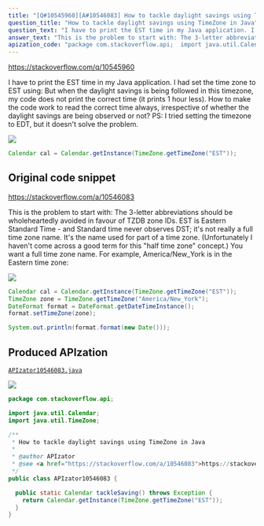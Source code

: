 ```yaml
---
title: "[Q#10545960][A#10546083] How to tackle daylight savings using TimeZone in Java"
question_title: "How to tackle daylight savings using TimeZone in Java"
question_text: "I have to print the EST time in my Java application. I had set the time zone to EST using: But when the daylight savings is being followed in this timezone, my code does not print the correct time (it prints 1 hour less). How to make the code work to read the correct time always, irrespective of whether the daylight savings are being observed or not? PS: I tried setting the timezone to EDT, but it doesn't solve the problem."
answer_text: "This is the problem to start with: The 3-letter abbreviations should be wholeheartedly avoided in favour of TZDB zone IDs. EST is Eastern Standard Time - and Standard time never observes DST; it's not really a full time zone name. It's the name used for part of a time zone. (Unfortunately I haven't come across a good term for this \"half time zone\" concept.) You want a full time zone name. For example, America/New_York is in the Eastern time zone:"
apization_code: "package com.stackoverflow.api;  import java.util.Calendar; import java.util.TimeZone;  /**  * How to tackle daylight savings using TimeZone in Java  *  * @author APIzator  * @see <a href=\"https://stackoverflow.com/a/10546083\">https://stackoverflow.com/a/10546083</a>  */ public class APIzator10546083 {    public static Calendar tackleSaving() throws Exception {     return Calendar.getInstance(TimeZone.getTimeZone(\"EST\"));   } }"
---
```


https://stackoverflow.com/q/10545960

I have to print the EST time in my Java application. I had set the time zone to EST using:
But when the daylight savings is being followed in this timezone, my code does not print the correct time (it prints 1 hour less).
How to make the code work to read the correct time always, irrespective of whether the daylight savings are being observed or not?
PS: I tried setting the timezone to EDT, but it doesn&#x27;t solve the problem.


<div class="code-logo"><img src="/stackoverflow.png" /></div>

```java
Calendar cal = Calendar.getInstance(TimeZone.getTimeZone("EST"));
```


## Original code snippet

https://stackoverflow.com/a/10546083

This is the problem to start with:
The 3-letter abbreviations should be wholeheartedly avoided in favour of TZDB zone IDs. EST is Eastern Standard Time - and Standard time never observes DST; it&#x27;s not really a full time zone name. It&#x27;s the name used for part of a time zone. (Unfortunately I haven&#x27;t come across a good term for this &quot;half time zone&quot; concept.)
You want a full time zone name. For example, America/New_York is in the Eastern time zone:

<div class="code-logo"><img src="/stackoverflow.png" /></div>

```java
Calendar cal = Calendar.getInstance(TimeZone.getTimeZone("EST"));
TimeZone zone = TimeZone.getTimeZone("America/New_York");
DateFormat format = DateFormat.getDateTimeInstance();
format.setTimeZone(zone);

System.out.println(format.format(new Date()));
```

## Produced APIzation

[`APIzator10546083.java`](https://github.com/pasqualesalza/apization/raw/main/data/search/APIzator10546083.java)

<div class="code-logo"><img src="/apizator.png" /></div>

```java
package com.stackoverflow.api;

import java.util.Calendar;
import java.util.TimeZone;

/**
 * How to tackle daylight savings using TimeZone in Java
 *
 * @author APIzator
 * @see <a href="https://stackoverflow.com/a/10546083">https://stackoverflow.com/a/10546083</a>
 */
public class APIzator10546083 {

  public static Calendar tackleSaving() throws Exception {
    return Calendar.getInstance(TimeZone.getTimeZone("EST"));
  }
}

```
